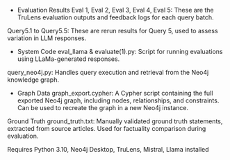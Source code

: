 - Evaluation Results
Eval 1, Eval 2, Eval 3, Eval 4, Eval 5:
These are the TruLens evaluation outputs and feedback logs for each query batch.

Query5.1 to Query5.5:
These are rerun results for Query 5, used to assess variation in LLM responses.

- System Code
eval_llama & evaluate(1).py:
Script for running evaluations using LLaMa-generated responses.

query_neo4j.py:
Handles query execution and retrieval from the Neo4j knowledge graph.

- Graph Data
graph_export.cypher:
A Cypher script containing the full exported Neo4j graph, including nodes, relationships, and constraints. Can be used to recreate the graph in a new Neo4j instance.

Ground Truth
ground_truth.txt:
Manually validated ground truth statements, extracted from source articles. Used for factuality comparison during evaluation.

Requires Python 3.10, Neo4j Desktop, TruLens, Mistral, Llama installed
